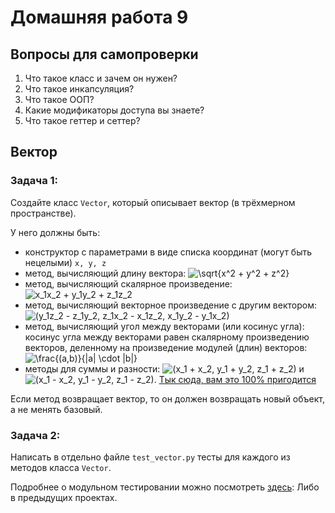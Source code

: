 # Домашняя работа 9

## Вопросы для самопроверки

1. Что такое класс и зачем он нужен?
2. Что такое инкапсуляция?
3. Что такое ООП?
4. Какие модификаторы доступа вы знаете?
5. Что такое геттер и сеттер?

## Вектор

### Задача 1:

Создайте класс `Vector`, который описывает вектор (в трёхмерном пространстве).

У него должны быть:

* конструктор с параметрами в виде списка координат (могут быть нецелыми) `x, y, z`
* метод, вычисляющий длину вектора: ![$\sqrt{x^2 + y^2 + z^2}$](https://habrastorage.org/getpro/habr/formulas/25d/34a/0a1/25d34a0a162c05fc374870c02cd35c00.svg)
* метод, вычисляющий скалярное произведение: ![$x_1x_2 + y_1y_2 + z_1z_2$](https://habrastorage.org/getpro/habr/formulas/727/e36/48d/727e3648d68ee74f9a957180ce6345b0.svg)
* метод, вычисляющий векторное произведение с другим вектором: ![$(y_1z_2 - z_1y_2, z_1x_2 - x_1z_2, x_1y_2 - y_1x_2)$](https://habrastorage.org/getpro/habr/formulas/d7e/618/850/d7e61885091f40ffa8c70ab03566beb5.svg)
* метод, вычисляющий угол между векторами (или косинус угла): косинус угла между векторами равен скалярному произведению векторов, деленному на произведение модулей (длин) векторов: ![$\frac{(a,b)}{|a| \cdot |b|}$](https://habrastorage.org/getpro/habr/formulas/d0c/cd2/510/d0ccd2510a1d994d0d301ca0cedb4d6c.svg)
* методы для суммы и разности: ![$(x_1 + x_2, y_1 + y_2, z_1 + z_2)$](https://habrastorage.org/getpro/habr/formulas/ef0/c0e/628/ef0c0e628c68e5d995fdd30a1abba95d.svg) и ![$(x_1 - x_2, y_1 - y_2, z_1 - z_2)$](https://habrastorage.org/getpro/habr/formulas/909/7d8/961/9097d8961d27b3243cc575c074cf567f.svg). [Тык сюда, вам это 100% пригодится](http://habrahabr.ru/post/186608/#numeric)

Если метод возвращает вектор, то он должен возвращать новый объект, а не менять базовый.

### Задача 2:

Написать в отдельно файле `test_vector.py` тесты для каждого из методов класса `Vector`. 

Подробнее о модульном тестировании можно посмотреть [здесь](https://www.youtube.com/watch?v=lKo-F3gSl7I):
Либо в предыдущих проектах.

